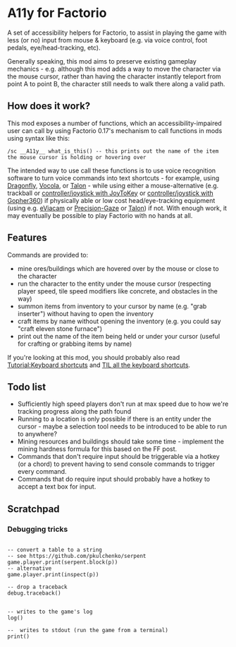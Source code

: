 A11y for Factorio
=================

A set of accessibility helpers for Factorio, to assist in playing the game with less (or no) input from mouse & keyboard (e.g. via voice control, foot pedals, eye/head-tracking, etc).

Generally speaking, this mod aims to preserve existing gameplay mechanics - e.g. although this mod adds a way to move the character via the mouse cursor, rather than having the character instantly teleport from point A to point B, the character still needs to walk there along a valid path.


How does it work?
-----------------

This mod exposes a number of functions, which an accessibility-impaired user can call by using Factorio 0.17's mechanism to call functions in mods using syntax like this:

```
/sc __A11y__ what_is_this() -- this prints out the name of the item the mouse cursor is holding or hovering over
```

The intended way to use call these functions is to use voice recognition software to turn voice commands into text shortcuts - for example, using [Dragonfly](https://github.com/dictation-toolbox/dragonfly), [Vocola](http://vocola.net/), or [Talon](https://talonvoice.com/) - while using either a mouse-alternative (e.g. trackball or [controller/joystick with JoyToKey](https://joytokey.net/en/) or [controller/joystick with Gopher360](https://github.com/Tylemagne/Gopher360)) if physically able or low cost head/eye-tracking equipment (using e.g. [eViacam](http://eviacam.crea-si.com/index.php) or [Precision-Gaze](https://precisiongazemouse.com/) or [Talon](https://talonvoice.com/)) if not. With enough work, it may eventually be possible to play Factorio with no hands at all.

Features
--------

Commands are provided to:

* mine ores/buildings which are hovered over by the mouse or close to the character
* run the character to the entity under the mouse cursor (respecting player speed, tile speed modifiers like concrete, and obstacles in the way)
* summon items from inventory to your cursor by name (e.g. "grab inserter") without having to open the inventory
* craft items by name without opening the inventory (e.g. you could say "craft eleven stone furnace")
* print out the name of the item being held or under your cursor (useful for crafting or grabbing items by name)

If you're looking at this mod, you should probably also read [Tutorial:Keyboard shortcuts](https://wiki.factorio.com/Tutorial:Keyboard_shortcuts) and [TIL all the keyboard shortcuts](https://www.reddit.com/r/factorio/comments/5odbdf/til_all_the_keyboard_shortcuts/).

Todo list
---------

* Sufficiently high speed players don't run at max speed due to how we're tracking progress along the path found
* Running to a location is only possible if there is an entity under the cursor - maybe a selection tool needs to be introduced to be able to run to anywhere?
* Mining resources and buildings should take some time - implement the mining hardness formula for this based on the FF post.
* Commands that don't require input should be triggerable via a hotkey (or a chord) to prevent having to send console commands to trigger every command.
* Commands that do require input should probably have a hotkey to accept a text box for input.

Scratchpad
----------

### Debugging tricks

```

-- convert a table to a string
-- see https://github.com/pkulchenko/serpent
game.player.print(serpent.block(p))
-- alternative
game.player.print(inspect(p))

-- drop a traceback
debug.traceback()


-- writes to the game's log
log()

--  writes to stdout (run the game from a terminal)
print()
```
